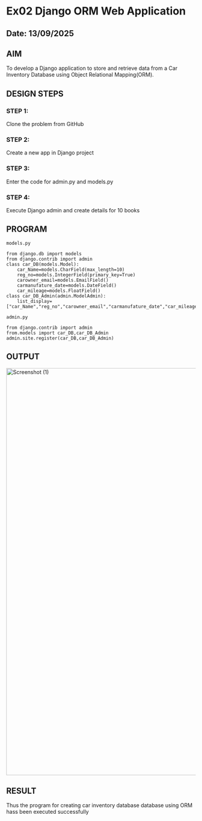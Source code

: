 # Ex02 Django ORM Web Application
## Date: 13/09/2025

## AIM
To develop a Django application to store and retrieve data from a Car Inventory Database using Object Relational Mapping(ORM).

## DESIGN STEPS

### STEP 1:
Clone the problem from GitHub

### STEP 2:
Create a new app in Django project

### STEP 3:
Enter the code for admin.py and models.py

### STEP 4:
Execute Django admin and create details for 10 books

## PROGRAM
```
models.py

from django.db import models
from django.contrib import admin
class car_DB(models.Model):
    car_Name=models.CharField(max_length=10)
    reg_no=models.IntegerField(primary_key=True)
    carowner_email=models.EmailField()
    carmanufature_date=models.DateField()
    car_mileage=models.FloatField()
class car_DB_Admin(admin.ModelAdmin):
    list_display=["car_Name","reg_no","carowner_email","carmanufature_date","car_mileage"]

admin.py

from django.contrib import admin
from.models import car_DB,car_DB_Admin
admin.site.register(car_DB,car_DB_Admin)
```

## OUTPUT
<img width="1920" height="1080" alt="Screenshot (1)" src="https://github.com/user-attachments/assets/eee76c5c-ab65-4cc1-9084-c02e30a87844" />


## RESULT
Thus the program for creating car inventory database database using ORM hass been executed successfully
